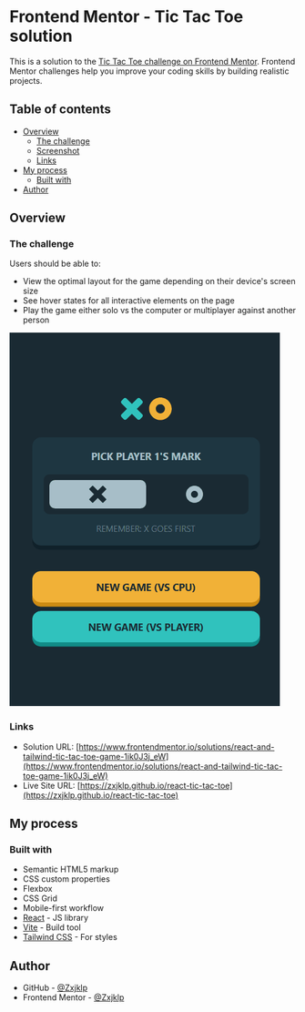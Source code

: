 # Frontend Mentor - Tic Tac Toe solution

This is a solution to the [Tic Tac Toe challenge on Frontend Mentor](https://www.frontendmentor.io/challenges/tic-tac-toe-game-Re7ZF_E2v). Frontend Mentor challenges help you improve your coding skills by building realistic projects.

## Table of contents

- [Overview](#overview)
  - [The challenge](#the-challenge)
  - [Screenshot](#screenshot)
  - [Links](#links)
- [My process](#my-process)
  - [Built with](#built-with)
- [Author](#author)

## Overview

### The challenge

Users should be able to:

- View the optimal layout for the game depending on their device's screen size
- See hover states for all interactive elements on the page
- Play the game either solo vs the computer or multiplayer against another person

![Gameplay Demo](./gameplay/gameplay-demo.gif)

### Links

- Solution URL: [https://www.frontendmentor.io/solutions/react-and-tailwind-tic-tac-toe-game-1ik0J3j_eW](https://www.frontendmentor.io/solutions/react-and-tailwind-tic-tac-toe-game-1ik0J3j_eW)
- Live Site URL: [https://zxjklp.github.io/react-tic-tac-toe](https://zxjklp.github.io/react-tic-tac-toe)

## My process

### Built with

- Semantic HTML5 markup
- CSS custom properties
- Flexbox
- CSS Grid
- Mobile-first workflow
- [React](https://reactjs.org/) - JS library
- [Vite](https://vitejs.dev/) - Build tool
- [Tailwind CSS](https://tailwindcss.com/docs/installation/using-vite) - For styles

## Author

- GitHub - [@Zxjklp](https://github.com/Zxjklp)
- Frontend Mentor - [@Zxjklp](https://www.frontendmentor.io/profile/Zxjklp)
